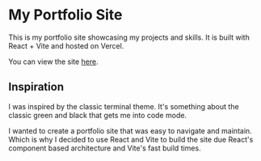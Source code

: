 # My Portfolio Site

This is my portfolio site showcasing my projects and skills. It is built with React + Vite and hosted on Vercel. 

You can view the site [here](https://imani-dev-portfolio.vercel.app/).

## Inspiration

I was inspired by the classic terminal theme. It's something about the classic green and black that gets me into code mode. 

I wanted to create a portfolio site that was easy to navigate and maintain. Which is why I decided to use React and Vite to build the site due React's component based architecture and Vite's fast build times.



